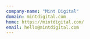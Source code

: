 ```yaml
---
company-name: "Mint Digital"
domain: mintdigital.com
home: https://mintdigital.com/
email: hello@mintdigital.com
---
```




